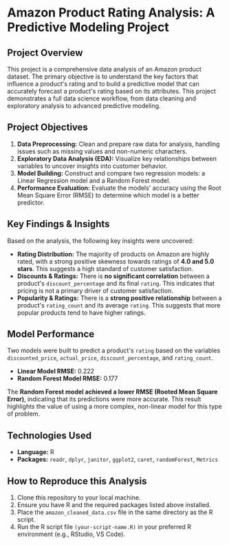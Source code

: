 # Amazon Product Rating Analysis: A Predictive Modeling Project

## Project Overview

This project is a comprehensive data analysis of an Amazon product dataset. The primary objective is to understand the key factors that influence a product's rating and to build a predictive model that can accurately forecast a product's rating based on its attributes. This project demonstrates a full data science workflow, from data cleaning and exploratory analysis to advanced predictive modeling.

## Project Objectives

1.  **Data Preprocessing:** Clean and prepare raw data for analysis, handling issues such as missing values and non-numeric characters.
2.  **Exploratory Data Analysis (EDA):** Visualize key relationships between variables to uncover insights into customer behavior.
3.  **Model Building:** Construct and compare two regression models: a Linear Regression model and a Random Forest model.
4.  **Performance Evaluation:** Evaluate the models' accuracy using the Root Mean Square Error (RMSE) to determine which model is a better predictor.

## Key Findings & Insights

Based on the analysis, the following key insights were uncovered:

* **Rating Distribution:** The majority of products on Amazon are highly rated, with a strong positive skewness towards ratings of **4.0 and 5.0 stars**. This suggests a high standard of customer satisfaction.
* **Discounts & Ratings:** There is **no significant correlation** between a product's `discount_percentage` and its final `rating`. This indicates that pricing is not a primary driver of customer satisfaction.
* **Popularity & Ratings:** There is a **strong positive relationship** between a product's `rating_count` and its average `rating`. This suggests that more popular products tend to have higher ratings.

## Model Performance

Two models were built to predict a product's `rating` based on the variables `discounted_price`, `actual_price`, `discount_percentage`, and `rating_count`.

* **Linear Model RMSE:** 0.222
* **Random Forest Model RMSE:** 0.177

The **Random Forest model achieved a lower RMSE (Rooted Mean Square Error)**, indicating that its predictions were more accurate. This result highlights the value of using a more complex, non-linear model for this type of problem.

## Technologies Used

* **Language:** R
* **Packages:** `readr`, `dplyr`, `janitor`, `ggplot2`, `caret`, `randomForest`, `Metrics`

## How to Reproduce this Analysis

1.  Clone this repository to your local machine.
2.  Ensure you have R and the required packages listed above installed.
3.  Place the `amazon_cleaned_data.csv` file in the same directory as the R script.
4.  Run the R script file `(your-script-name.R)` in your preferred R environment (e.g., RStudio, VS Code).
